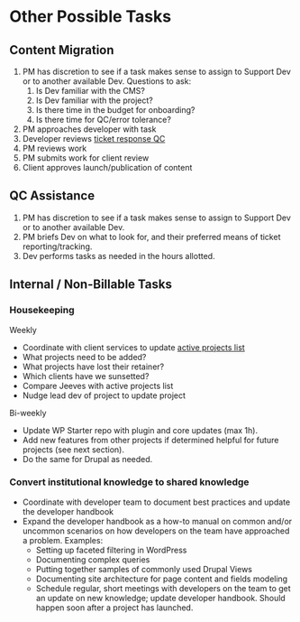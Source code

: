 # Other Possible Tasks

## Content Migration

1.  PM has discretion to see if a task makes sense to assign to Support Dev or to another available Dev. Questions to ask:
    1.  Is Dev familiar with the CMS?
    1.  Is Dev familiar with the project?
    1.  Is there time in the budget for onboarding?
    1.  Is there time for QC/error tolerance?
1.  PM approaches developer with task
1.  Developer reviews [ticket response QC](https://developers.idfive.com/#/general/ticketing/ticket_qc)
1.  PM reviews work
1.  PM submits work for client review
1.  Client approves launch/publication of content

## QC Assistance

1.  PM has discretion to see if a task makes sense to assign to Support Dev or to another available Dev.
1.  PM briefs Dev on what to look for, and their preferred means of ticket reporting/tracking.
1.  Dev performs tasks as needed in the hours allotted.

## Internal / Non-Billable Tasks

### Housekeeping

Weekly

-   Coordinate with client services to update [active projects list](https://docs.google.com/spreadsheets/d/13PPXnVcMmyIyu8iD-x--Z2dafPneeD1XU7Kw1AYmCOw/edit#gid=0)
-   What projects need to be added?
-   What projects have lost their retainer?
-   Which clients have we sunsetted?
-   Compare Jeeves with active projects list
-   Nudge lead dev of project to update project

Bi-weekly

-   Update WP Starter repo with plugin and core updates (max 1h).
-   Add new features from other projects if determined helpful for future projects (see next section).
-   Do the same for Drupal as needed.

### Convert institutional knowledge to shared knowledge

-   Coordinate with developer team to document best practices and update the developer handbook
-   Expand the developer handbook as a how-to manual on common and/or uncommon scenarios on how developers on the team have approached a problem. Examples:
    -   Setting up faceted filtering in WordPress
    -   Documenting complex queries
    -   Putting together samples of commonly used Drupal Views
    -   Documenting site architecture for page content and fields modeling
    -   Schedule regular, short meetings with developers on the team to get an update on new knowledge; update developer handbook. Should happen soon after a project has launched.